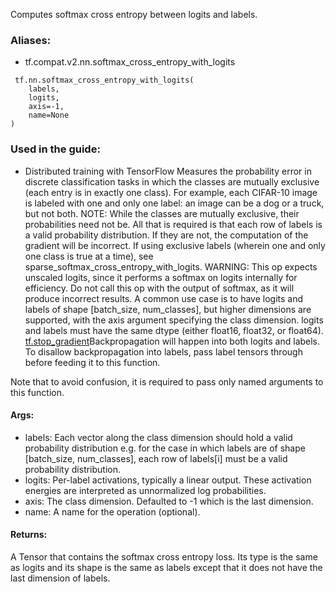 Computes softmax cross entropy between logits and labels.
### Aliases:
- tf.compat.v2.nn.softmax_cross_entropy_with_logits

```
 tf.nn.softmax_cross_entropy_with_logits(
    labels,
    logits,
    axis=-1,
    name=None
)
```
### Used in the guide:
- Distributed training with TensorFlow
Measures the probability error in discrete classification tasks in which the classes are mutually exclusive (each entry is in exactly one class). For example, each CIFAR-10 image is labeled with one and only one label: an image can be a dog or a truck, but not both.
NOTE: While the classes are mutually exclusive, their probabilities need not be. All that is required is that each row of labels is a valid probability distribution. If they are not, the computation of the gradient will be incorrect.
If using exclusive labels (wherein one and only one class is true at a time), see sparse_softmax_cross_entropy_with_logits.
WARNING: This op expects unscaled logits, since it performs a softmax on logits internally for efficiency. Do not call this op with the output of softmax, as it will produce incorrect results.
A common use case is to have logits and labels of shape [batch_size, num_classes], but higher dimensions are supported, with the axis argument specifying the class dimension.
logits and labels must have the same dtype (either float16, float32, or float64).
[tf.stop_gradient](https://tensorflow.google.cn/api_docs/python/tf/stop_gradient)Backpropagation will happen into both logits and labels. To disallow backpropagation into labels, pass label tensors through  before feeding it to this function.

Note that to avoid confusion, it is required to pass only named arguments to this function.
#### Args:
- labels: Each vector along the class dimension should hold a valid probability distribution e.g. for the case in which labels are of shape [batch_size, num_classes], each row of labels[i] must be a valid probability distribution.
- logits: Per-label activations, typically a linear output. These activation energies are interpreted as unnormalized log probabilities.
- axis: The class dimension. Defaulted to -1 which is the last dimension.
- name: A name for the operation (optional).
#### Returns:
A Tensor that contains the softmax cross entropy loss. Its type is the same as logits and its shape is the same as labels except that it does not have the last dimension of labels.
